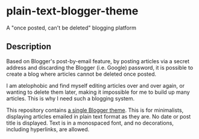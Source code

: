 # plain-text-blogger-theme

A "once posted, can't be deleted" blogging platform

## Description

Based on Blogger's post-by-email feature, by posting articles via a secret address and discarding the Blogger (i.e. Google) password, it is possible to create a blog where articles cannot be deleted once posted.

I am atelophobic and find myself editing articles over and over again, or wanting to delete them later, making it impossible for me to build up many articles.  This is why I need such a blogging system.

This repository contains [a single Blogger theme](theme.xml).  This is for minimalists, displaying articles emailed in plain text format as they are.  No date or post title is displayed.  Text is in a monospaced font, and no decorations, including hyperlinks, are allowed.
